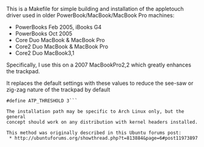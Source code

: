This is a Makefile for simple building and installation of the appletouch
driver used in older PowerBook/MacBook/MacBook Pro machines:

* PowerBooks Feb 2005, iBooks G4
* PowerBooks Oct 2005
* Core Duo MacBook & MacBook Pro
* Core2 Duo MacBook & MacBook Pro
* Core2 Duo MacBook3,1

Specifically, I use this on a 2007 MacBookPro2,2 which greatly enhances the
trackpad.

It replaces the default settings with these values to reduce the see-saw or
zig-zag nature of the trackpad by default

```#define ATP_FUZZ 0
#define ATP_THRESHOLD 3```

The installation path may be specific to Arch Linux only, but the general
concept should work on any distribution with kernel headers installed.

This method was originally described in this Ubuntu forums post:
 * http://ubuntuforums.org/showthread.php?t=813884&page=6#post11973897
